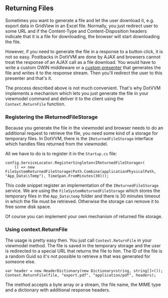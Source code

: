 ## Returning Files

Sometimes you want to generate a file and let the user download it, e.g. export data in GridView in an Excel file. Normally, you just redirect user to some URL
and if the Content-Type and Content-Disposition headers indicate that it is a file for downloading, the browser will start downloading the file.  

However, if you need to generate the file in a response to a button click, it is not so easy. Postbacks in DotVVM are done by AJAX and browsers cannot treat 
the response of an AJAX call as a file download. You would have to write a custom OWIN middleware or a [custom presenter](/docs/tutorials/advanced-custom-presenters/{branch})
that generates the file and writes it to the response stream. Then you'll redirect the user to this presenter and that's it.

The process described above is not much convenient. That's why DotVVM implements a mechanism which lets you just generate the file in your viewmodel command and 
deliver it to the client using the `Context.ReturnFile` function.


### Registering the IReturnedFileStorage

Because you generate the file in the viewmodel and browser needs to do an additional request to retrieve the file, you need some kind of a storage for temporary files.
In DotVVM, there is the `IReturnedFileStorage` interface which handles files returned from the viewmodel.

All we have to do is to register it in the `Startup.cs` file:

```CSHARP
config.ServiceLocator.RegisterSingleton<IReturnedFileStorage>(
    () => new FileSystemReturnedFileStorage(Path.Combine(applicationPhysicalPath, "App_Data\\Temp"), TimeSpan.FromMinutes(30)));
``` 

This code snippet register an implementation of the `IReturnedFileStorage` service. We are using the `FileSystemReturnedFileStorage` which stores the temporary files
in the `App_Data\temp` folder and there is 30 minutes timeout in which the file must be retrieved. Otherwise the storage can remove it to free some disk space.

Of course you can implement your own mechanism of returned file storage. 

### Using context.ReturnFile

The usage is pretty easy then. You just call `Context.ReturnFile` in your viewmodel method. The file is saved in the temporary storage and the user is redirected to 
a special URL that returns the file to him. The ID of the file is a random Guid so it's not possible to retrieve a that was generated for someone else.

```CSHARP
var header = new HeaderDictionary(new Dictionary<string, string[]>());
Context.ReturnFile(file, "export.pdf", "application/pdf", headers);
```

The method accepts a byte array or a stream, the file name, the MIME type and a dictionary with additional response headers.

